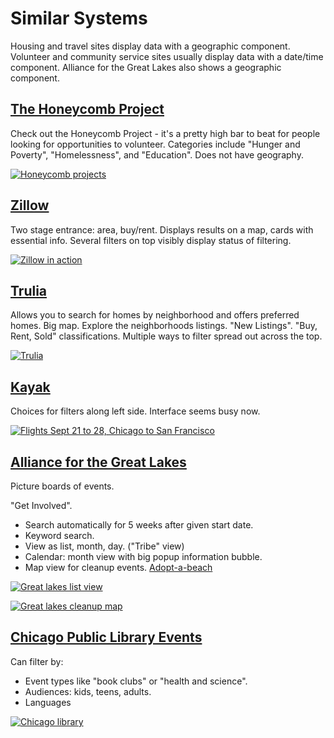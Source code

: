 
# Similar Systems

Housing and travel sites display data with a geographic
component. Volunteer and community service sites usually display data
with a date/time component. Alliance for the Great Lakes also shows a geographic
component. 

## [The Honeycomb Project](https://events.thehoneycombproject.org/)

   Check out the Honeycomb Project - it's a pretty high bar to beat
   for people looking for opportunities to volunteer. Categories
   include "Hunger and Poverty", "Homelessness", and "Education".
   Does not have geography. 

  [![Honeycomb projects](small/honeycomb.png)](large/honeycomb.png)

## [Zillow](https://zillow.com)

  Two stage entrance: area, buy/rent. Displays results on a map,
  cards with essential info. Several filters on top visibly display
  status of filtering.

  [![Zillow in action](small/zillow.png)](large/zillow.png)

## [Trulia](https://trulia.com)

  Allows you to search for homes by neighborhood and offers
  preferred homes. Big map. Explore the neighborhoods listings. "New
  Listings". "Buy, Rent, Sold" classifications. Multiple ways to
  filter spread out across the top.

  [![Trulia](small/trulia.png)](large/trulia.png)

## [Kayak](https://kayak.com)

   Choices for filters along left side. Interface seems busy now.

   [![Flights Sept 21 to 28, Chicago to San Francisco](small/kayak.png)](large/kayak.png)
   

## [Alliance for the Great Lakes](https://greatlakes.org)

  Picture boards of events.

  "Get Involved".

  * Search automatically for 5 weeks after given start date.
  * Keyword search.
  * View as list, month, day. ("Tribe" view)
  * Calendar: month view with big popup information bubble.
  * Map view for cleanup events. 
    [Adopt-a-beach](http://greatlakesadopt.org)
  
  [![Great lakes list view](small/greatlakes--list-nofilter.png)](large/greatlakes--list-nofilter.png)

  [![Great lakes cleanup map](small/greatlakes--cleanup-events-map.png)](large/greatlakes--cleanup-events-map.png)

## [Chicago Public Library Events](https://chipublib.bibliocommons.com/events/search/local_start=2019-08-22%20TO%202019-08-29&near=-87.650714,41.8733696&distance=3)

  Can filter by:

  * Event types like "book clubs" or "health
    and science".
  * Audiences: kids, teens, adults.
  * Languages

  [![Chicago library](small/chicago-library.png)](large/chicago-library.png)

